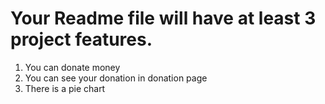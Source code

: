 # Your Readme file will have at least 3 project features. 

1. You can donate money
2. You can see your donation in donation page
3. There is a pie chart


